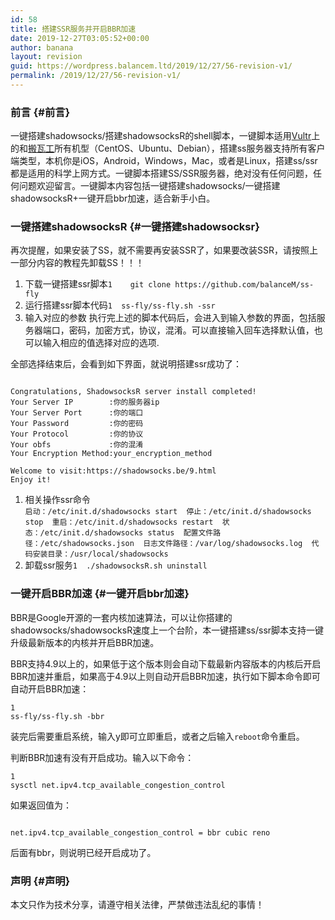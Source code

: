 ```yaml
---
id: 58
title: 搭建SSR服务并开启BBR加速
date: 2019-12-27T03:05:52+00:00
author: banana
layout: revision
guid: https://wordpress.balancem.ltd/2019/12/27/56-revision-v1/
permalink: /2019/12/27/56-revision-v1/
---
```

### 前言 {#前言}

一键搭建shadowsocks/搭建shadowsocksR的shell脚本，一键脚本适用[Vultr](https://www.vultr.com/)上的和[搬瓦工](https://www.bwgyhw.cn/)所有机型（CentOS、Ubuntu、Debian），搭建ss服务器支持所有客户端类型，本机你是iOS，Android，Windows，Mac，或者是Linux，搭建ss/ssr都是适用的科学上网方式。一键脚本搭建SS/SSR服务器，绝对没有任何问题，任何问题欢迎留言。一键脚本内容包括一键搭建shadowsocks/一键搭建shadowsocksR+一键开启bbr加速，适合新手小白。

### 一键搭建shadowsocksR {#一键搭建shadowsocksr}

再次提醒，如果安装了SS，就不需要再安装SSR了，如果要改装SSR，请按照上一部分内容的教程先卸载SS！！！

  1. 下载一键搭建ssr脚本`1    git clone https://github.com/balanceM/ss-fly` 
  2. 运行搭建ssr脚本代码`1  ss-fly/ss-fly.sh -ssr` 
  3. 输入对应的参数 执行完上述的脚本代码后，会进入到输入参数的界面，包括服务器端口，密码，加密方式，协议，混淆。可以直接输入回车选择默认值，也可以输入相应的值选择对应的选项.

全部选择结束后，会看到如下界面，就说明搭建ssr成功了：

<pre class="wp-block-code"><code>
Congratulations, ShadowsocksR server install completed!
Your Server IP        :你的服务器ip
Your Server Port      :你的端口
Your Password         :你的密码
Your Protocol         :你的协议
Your obfs             :你的混淆
Your Encryption Method:your_encryption_method
 
Welcome to visit:https://shadowsocks.be/9.html
Enjoy it!
</code></pre>

  1. 相关操作ssr命令  
     `启动：/etc/init.d/shadowsocks start  停止：/etc/init.d/shadowsocks stop  重启：/etc/init.d/shadowsocks restart  状态：/etc/init.d/shadowsocks status  配置文件路径：/etc/shadowsocks.json  日志文件路径：/var/log/shadowsocks.log  代码安装目录：/usr/local/shadowsocks` 
  2. 卸载ssr服务`1  ./shadowsocksR.sh uninstall`

### 一键开启BBR加速 {#一键开启bbr加速}

BBR是Google开源的一套内核加速算法，可以让你搭建的shadowsocks/shadowsocksR速度上一个台阶，本一键搭建ss/ssr脚本支持一键升级最新版本的内核并开启BBR加速。

BBR支持4.9以上的，如果低于这个版本则会自动下载最新内容版本的内核后开启BBR加速并重启，如果高于4.9以上则自动开启BBR加速，执行如下脚本命令即可自动开启BBR加速：

<pre class="wp-block-code"><code>1
ss-fly/ss-fly.sh -bbr
</code></pre>

装完后需要重启系统，输入y即可立即重启，或者之后输入`reboot`命令重启。

判断BBR加速有没有开启成功。输入以下命令：

<pre class="wp-block-code"><code>1
sysctl net.ipv4.tcp_available_congestion_control
</code></pre>

如果返回值为：

<pre class="wp-block-code"><code>
net.ipv4.tcp_available_congestion_control = bbr cubic reno
</code></pre>

后面有bbr，则说明已经开启成功了。

### 声明 {#声明}

本文只作为技术分享，请遵守相关法律，严禁做违法乱纪的事情！